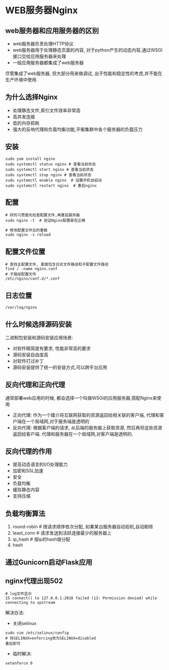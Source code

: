 # WEB服务器Nginx

## web服务器和应用服务器的区别
- web服务器负责处理HTTP协议
- web服务器用于处理静态页面的内容, 对于python产生的动态内容,通过WSGI接口交给应用服务器来处理
- 一般应用服务器都集成了web服务器

尽管集成了web服务器, 但大部分用来做调试, 出于性能和稳定性的考虑,并不能在生产环境中使用.

## 为什么选择Nginx
- 处理静态文件,索引文件效率非常高
- 高并发连接
- 低的内存损耗
- 强大的反响代理和负载均衡功能,平衡集群中各个服务器的负载压力


## 安装
```
sudo yum install nginx
sudo systemctl status nginx # 查看当前状态
sudo systemctl start nginx # 查看当前状态
sudo systemctl stop nginx # 查看当前状态
sudo systemctl enable nginx  # 设置开机自启动
sudo systemctl restart nginx  # 重启nginx
```

## 配置
```
# 好的习惯是先检查配置文件,再重启服务器
sudo nginx -t  # 验证Nginx配置是否正确

# 修改配置文件后的重载
sudo nginx -s reload
```

## 配置文件位置
```
# 查找主配置文件, 里面包含日志文件路径和子配置文件路径
find / -name nginx.conf
# 子路径配置文件
/etc/nginx/conf.d/*.conf
```

## 日志位置
```bash
/var/log/nginx
```

## 什么时候选择源码安装
二进制包安装和源码安装应用场景: 
- 对软件精简度有要求, 性能非常高的要求
- 源码安装自由度高
- 对软件打过补丁
- 源码安装提供了统一的安装方式,可以跨平台应用


## 反向代理和正向代理
通常部署web应用的时候, 都会选择一个叫做WSGI的应用服务器,搭配Nginx来使用
- 正向代理: 作为一个媒介将互联网获取的资源返回给相关联的客户端, 代理和客户端在一个局域网,对于服务端是透明的
- 反向代理: 根据客户端的请求, 从后端的服务器上获取资源, 然后再将这些资源返回给客户端. 代理和服务器在一个局域网,对客户端是透明的.

## 反向代理的作用
- 提高动态语言的I/O处理能力
- 加密和SSL加速
- 安全
- 负载均衡
- 缓存静态内容
- 支持压缩

## 负载均衡算法
1. round-robin  # 按请求顺序依次分配, 如果某台服务器自动宕机,自动剔除
2. least_conn  # 请求发送到活跃连接最少的服务器上
3. ip_hash  # 按ip的hash值分配
4. hash


## 通过Gunicorn启动Flask应用

## nginx代理出现502 
```
# log文件显示
15 connect() to 127.0.0.1:2018 failed (13: Permission denied) while connecting to upstream
```
解决办法: 
- 关闭selinux
```
sudo vim /etc/selinux/config
# 将SELINUX=enforcing改为SELINUX=disabled
重启即可
```
- 临时解决: 
```
setenforce 0
```